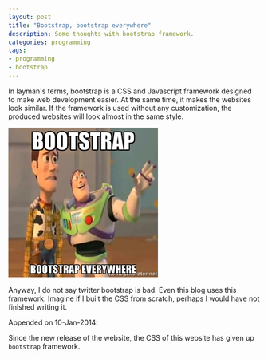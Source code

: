 ```yaml
---
layout: post
title: "Bootstrap, bootstrap everywhere"
description: Some thoughts with bootstrap framework.
categories: programming
tags:
- programming
- bootstrap
---
```

In layman's terms,
bootstrap is a CSS and Javascript framework designed to
make web development easier.
At the same time, it makes the websites look similar.
If the framework is used without any customization,
the produced websites will look almost in the same style.

![My helpful screenshot](/assets/images/bootstrap-everywhere.jpg)

Anyway, I do not say twitter bootstrap is bad.
Even this blog uses this framework.
Imagine if I built the CSS from scratch, perhaps I would have not finished
writing it.

Appended on 10-Jan-2014:

Since the new release of the website,
the CSS of this website has given up `bootstrap` framework.
